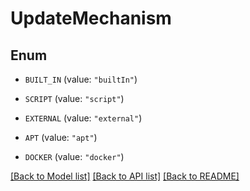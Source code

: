 # UpdateMechanism

## Enum


* `BUILT_IN` (value: `"builtIn"`)

* `SCRIPT` (value: `"script"`)

* `EXTERNAL` (value: `"external"`)

* `APT` (value: `"apt"`)

* `DOCKER` (value: `"docker"`)


[[Back to Model list]](../README.md#documentation-for-models) [[Back to API list]](../README.md#documentation-for-api-endpoints) [[Back to README]](../README.md)


